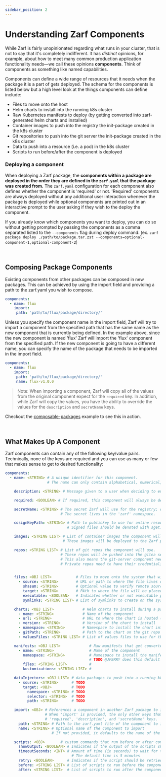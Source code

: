 ```yaml
---
sidebar_position: 2
---
```


# Understanding Zarf Components

While Zarf is fairly unopinionated regarding what runs in your cluster, that is not to say that it's completely indifferent. It has _distinct_ opinions, for example, about how to meet many common production application functionality needs&mdash;we call these opinions **components**. Think of components as something like named capabilities.

Components can define a wide range of resources that it needs when the package it is a part of gets deployed. The schema for the components is listed below but a high level look at the things components can define include:
 * Files to move onto the host
 * Helm charts to install into the running k8s cluster
 * Raw Kubernetes manifests to deploy (by getting converted into zarf-generated helm charts and installed)
 * Container images to push into the registry the init-package created in the k8s cluster
 * Git repositories to push into the git server the init-package created in the k8s cluster 
 * Data to push into a resource (i.e. a pod) in the k8s cluster
 * Scripts to run before/after the component is deployed


### Deploying a component
When deploying a Zarf package, the **components within a package are deployed in the order they are defined in the `zarf.yaml` that the package was created from.** The `zarf.yaml` configuration for each component also defines whether the component is 'required' or not. 'Required' components are always deployed without any additional user interaction whenever the package is deployed while optional components are printed out in an interactive prompt to the user asking if they wish to the deploy the component.

 If you already know which components you want to deploy, you can do so without getting prompted by passing the components as a comma separated listed to the `--components` flag during deploy command. (ex. `zarf package deploy ./path/to/package.tar.zst --components=optional-component-1,optional-component-2`) 


&nbsp;


## Composing Package Components
Existing components from other packages can be composed in new packages. This can be achieved by using the import field and providing a path to the zarf.yaml you wish to compose.

```yaml
components:
  - name: flux
    import:
     path: 'path/to/flux/package/directory/'
```

Unless you specify the component name in the import field, Zarf will try to import a component from the specified path that has the same name as the new component that is currently being defined. In the example above, since the new component is named 'flux' Zarf will import the 'flux' component from the specified path. If the new component is going to have a different name, you can specify the name of the package that needs to be imported in the import field.


```yaml
components:
  - name: flux
    import:
     path: 'path/to/flux/package/directory/'
     name: flux-v1.0.0
```

> Note: When importing a component, Zarf will copy all of the values from the original component expect for the `required` key. In addition, while Zarf will copy the values, you have the ability to override the values for the `description` and `secretName` keys.

 Checkout the [composable-packages](https://github.com/defenseunicorns/zarf/blob/master/examples/composable-packages/zarf.yaml) example to see this in action.

&nbsp;

## What Makes Up A Component
Zarf components can contain any of the following key/value pairs. Technically, none of the keys are required and you can use as many or few that makes sense to get to desired functionality:
```yaml
components:
  - name: <STRING> # A unique identifier for this component.
                   # The name can only contain alphabetical, numerical, or '-' characters.

    description: <STRING> # Message given to a user when deciding to enable this component or not

    required: <BOOLEAN> # If required, this component will always be deployed with the package

    secretName: <STRING> # The secret Zarf will use for the registry; default is 'zarf-registry'>
                         # The secret lives in the 'zarf' namespace.

    cosignKeyPath: <STRING> # Path to publickey to use for online resources signed by cosign.
                            # Signed files should be denoted with sget:// i.e. `sget://defenseunicorns/zarf-injector:0.4.3`

    images: <STRING LIST> # List of container images the component will use
                          # These images will be deployed to the Zarf provided docker registry

    repos: <STRING LIST> # List of git repos the component will use.
                         # These repos will be pushed into the gitea server.
                         # This also means the git-server component needs to be deployed during `zarf init`.
                         # Private repos need to have their credentialis listed in ~/.git-credentials as TODO @JPERRY


    files: <OBJ LIST>           # Files to move onto the system that will be doing the `zarf package deploy` command
      - source: <STRING>        # URL or path to where the file lives on the machine performing the `zarf package create` command
        shasum: <STRING>        # Optional value to verify remote sources
        target: <STRING>        # PAth to where the file will be placed on the system performing the `zarf package deploy` command
        executable: <BOOLEAN>   # Indicates whether or not executable permissions should be set on the file
        symlinks: <STRING LIST> # List of symlinks to create on the system performing the `zarf package deploy` command

    charts: <OBJ LIST>             # Helm charts to install during a package deploy
      - name: <STRING>             # Name of the component
      - url: <STRING>              # URL to where the chart is hosted (git or otherwise)
      - version: <STRING>          # Version of the chart to install
      - namespace: <STRING>        # Namespace to install the chart into
      - gitPath: <STRING>          # Path to the chart on the git repo
      - valuesFiles: <STRING LIST> # List of values files to use for the helm chart

    manifests: <OBJ LIST>             # Raw manifests that get converted into zarf-generated helm charts during deploy
      - name: <STRING>                # Name of the component
        namespace: <STRING>           # Namespace to install the manifest into
                                      # TODO @JPERRY does this default to 'default'?
        files: <STRING LIST>          #
        kustomizations: <STRING LIST> #

    dataInjectors: <OBJ LIST> # data packages to push into a running k8s cluster
      - source: <STRING>      # TODO
        target: <OBJ>         # TODO
          namespace: <STRING> # TODO
          selector: <STRING>  # TODO
          path: <STRING>      # TODO

    import: <OBJ> # References a component in another Zarf package to import
                  # When 'import' is provided, the only other keys that matter are the 'name',
                  # 'required', 'description', and 'secretName' keys.
      path: <STRING> # Path to the zarf.yaml file of the component to import
      name: <STRING> # Optional name of the component to import
                     # If not provided, it defaults to the name of the component being defined

    scripts: <OBJ>       # custom commands that run before or after component deployment
  	  showOutput: <BOOLEAN> # Indicates if the output of the scripts should be sent through stdout/stderr
      timeoutSeconds: <INT> # Amount of time (in seconds) to wait for the script to complete before throwing an error
                              # The default time is 5 minutes
      retry: <BOOLEAN>      # Indicates if the script should be retried if it fails
      before: <STRING LIST> # List of scripts to run before the component is deployed
      after: <STRING LIST>  # List of scripts to run after the component is deployed
```
